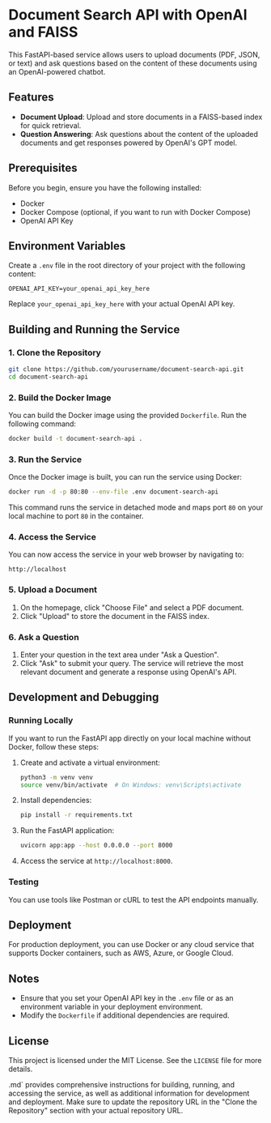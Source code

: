 # Document Search API with OpenAI and FAISS

This FastAPI-based service allows users to upload documents (PDF, JSON, or text) and ask questions based on the content of these documents using an OpenAI-powered chatbot.

## Features

- **Document Upload**: Upload and store documents in a FAISS-based index for quick retrieval.
- **Question Answering**: Ask questions about the content of the uploaded documents and get responses powered by OpenAI's GPT model.

## Prerequisites

Before you begin, ensure you have the following installed:

- Docker
- Docker Compose (optional, if you want to run with Docker Compose)
- OpenAI API Key

## Environment Variables

Create a `.env` file in the root directory of your project with the following content:

```
OPENAI_API_KEY=your_openai_api_key_here
```

Replace `your_openai_api_key_here` with your actual OpenAI API key.

## Building and Running the Service

### 1. Clone the Repository

```bash
git clone https://github.com/yourusername/document-search-api.git
cd document-search-api
```

### 2. Build the Docker Image

You can build the Docker image using the provided `Dockerfile`. Run the following command:

```bash
docker build -t document-search-api .
```

### 3. Run the Service

Once the Docker image is built, you can run the service using Docker:

```bash
docker run -d -p 80:80 --env-file .env document-search-api
```

This command runs the service in detached mode and maps port `80` on your local machine to port `80` in the container.

### 4. Access the Service

You can now access the service in your web browser by navigating to:

```
http://localhost
```

### 5. Upload a Document

1. On the homepage, click "Choose File" and select a PDF document.
2. Click "Upload" to store the document in the FAISS index.

### 6. Ask a Question

1. Enter your question in the text area under "Ask a Question".
2. Click "Ask" to submit your query. The service will retrieve the most relevant document and generate a response using OpenAI's API.

## Development and Debugging

### Running Locally

If you want to run the FastAPI app directly on your local machine without Docker, follow these steps:

1. Create and activate a virtual environment:

    ```bash
    python3 -m venv venv
    source venv/bin/activate  # On Windows: venv\Scripts\activate
    ```

2. Install dependencies:

    ```bash
    pip install -r requirements.txt
    ```

3. Run the FastAPI application:

    ```bash
    uvicorn app:app --host 0.0.0.0 --port 8000
    ```

4. Access the service at `http://localhost:8000`.

### Testing

You can use tools like Postman or cURL to test the API endpoints manually.

## Deployment

For production deployment, you can use Docker or any cloud service that supports Docker containers, such as AWS, Azure, or Google Cloud.

## Notes

- Ensure that you set your OpenAI API key in the `.env` file or as an environment variable in your deployment environment.
- Modify the `Dockerfile` if additional dependencies are required.

## License

This project is licensed under the MIT License. See the `LICENSE` file for more details.

.md` provides comprehensive instructions for building, running, and accessing the service, as well as additional information for development and deployment. Make sure to update the repository URL in the "Clone the Repository" section with your actual repository URL.